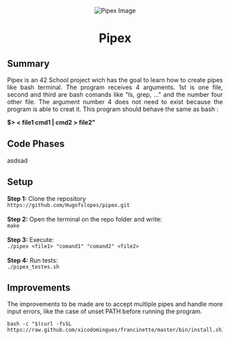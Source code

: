 <p align="center">
    <img src="https://www.42porto.com/wp-content/uploads/2024/08/42-Porto-Horizontal.png" alt="Pipex Image" />
</p>
<h1 align="center">Pipex</h1>

<div style="text-align: justify;">
    <h2>Summary</h2>
    <p>
        Pipex is an 42 School project wich has the goal to learn how to create pipes like bash terminal.
        The program receives 4 arguments. 1st is one file, second and third are bash comands like "ls, grep, ..."  and the number four other file. The argument number 4 does not need to exist because the program is able to creat it. This program should behave the same as bash :</p> <b>$> < file1 cmd1 | cmd2 > file2" </b>
    <h2>Code Phases</h2>
    <p>
       asdsad 
    </p>
    <h2>Setup</h2>
    <p>
        <b>Step 1:</b> Clone the repository<br><code>https://github.com/Hugofslopes/pipex.git</code><br><br>
        <b>Step 2:</b> Open the terminal on the repo folder and write:<br> <code>make</code><br><br>
        <b>Step 3:</b> Execute:<br><code>./pipex &lt;file1&gt; "comand1" "comand2" &lt;file2&gt;</code><br><br>
        <b>Step 4:</b> Run tests:<br><code>./pipex_testes.sh</code>
    </p>
    <h2>Improvements</h2>
    <p>
        The improvements to be made are to accept multiple pipes and handle more input errors, like the case of unset PATH before running the program.
    </p>
</div>

```
bash -c "$(curl -fsSL https://raw.github.com/xicodomingues/francinette/master/bin/install.sh)"
```